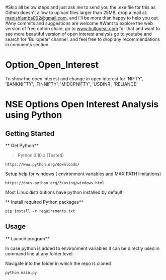 #Skip all below steps and just ask me to send you the .exe file for this as Github doesn't allow to upload files larger than 25MB, drop a mail at: manishlamba002@gmail.com, and i'll be more than happy to help you out.
#Any commits and suggestions are welcome
#Want to explore the web version of free option chain, go to www.bullopear.com for that and want to see more beautiful version of open interest analysis go to youtube and search for 'Bullopear' channel, and feel free to drop any recommendations in comments section.

# Option_Open_Interest
To show the open interest and change in open interest for 'NIFTY', 'BANKNIFTY', 'FINNIFTY', 'MIDCPNIFTY', 'USDINR', 'RELIANCE'
# NSE Options Open Interest Analysis using Python

## Getting Started

** Get Python**

> Python 3.10.x (Tested) 
```
https://www.python.org/downloads/
```
Setup help for windows ( environment variables and MAX PATH limitations)
```
https://docs.python.org/3/using/windows.html
```
Most Linux distributions have python installed by default

** Install required Python packages**
 
```
pip install -r requirements.txt
```

## Usage

** Launch program**

In case python is added to environment variables it can be directly used in command line at any folder level. 

Navigate into the folder in which the repo is cloned

```
python main.py
```

